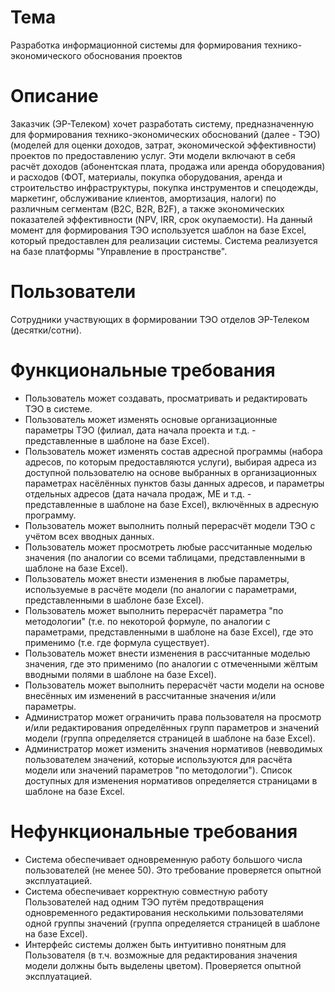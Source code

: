 # Тема
Разработка информационной системы для формирования технико-экономического обоснования проектов
# Описание
Заказчик (ЭР-Телеком) хочет разработать систему, предназначенную для формирования технико-экономических обоснований (далее - ТЭО) (моделей для оценки доходов, затрат, экономической эффективности) проектов по предоставлению услуг. Эти модели включают в себя расчёт доходов (абонентская плата, продажа или аренда оборудования) и расходов (ФОТ, материалы, покупка оборудования, аренда и строительство инфраструктуры, покупка инструментов и спецодежды, маркетинг, обслуживание клиентов, амортизация, налоги) по различным сегментам (B2C, B2R, B2F), а также экономических показателей эффективности (NPV, IRR, срок окупаемости).
На данный момент для формирования ТЭО используется шаблон на базе Excel, который предоставлен для реализации системы.
Система реализуется на базе платформы "Управление в пространстве".
# Пользователи
Сотрудники участвующих в формировании ТЭО отделов ЭР-Телеком (десятки/сотни).
# Функциональные требования
* Пользователь может создавать, просматривать и редактировать ТЭО в системе.
* Пользователь может изменять основые организационные параметры ТЭО (филиал, дата начала проекта и т.д. - представленные в шаблоне на базе Excel).
* Пользователь может изменять состав адресной программы (набора адресов, по которым предоставляются услуги), выбирая адреса из доступной пользователю на основе выбранных в организационных параметрах насёлённых пунктов базы данных адресов, и параметры отдельных адресов (дата начала продаж, МЕ и т.д. - представленные в шаблоне на базе Excel), включённых в адресную программу.
* Пользователь может выполнить полный перерасчёт модели ТЭО с учётом всех вводных данных.
* Пользователь может просмотреть любые рассчитанные моделью значения (по аналогии со всеми таблицами, представленными в шаблоне на базе Excel).
* Пользователь может внести изменения в любые параметры, используемые в расчёте модели (по аналогии с параметрами, представленными в шаблоне базе Excel).
* Пользователь может выполнить перерасчёт параметра "по методологии" (т.е. по некоторой формуле, по аналогии с параметрами, представленными в шаблоне на базе Excel), где это применимо (т.е. где формула существует).
* Пользователь может внести изменения в рассчитанные моделью значения, где это применимо (по аналогии с отмеченными жёлтым вводными полями в шаблоне на базе Excel).
* Пользователь может выполнить перерасчёт части модели на основе внесённых им изменений в рассчитанные значения и/или параметры.
* Администратор может ограничить права пользователя на просмотр и/или редактирования определённых групп параметров и значений модели (группа определяется страницей в шаблоне на базе Excel).
* Администратор может изменить значения нормативов (невводимых пользователем значений, которые используются для расчёта модели или значений параметров "по методологии"). Список доступных для изменения нормативов определяется страницами в шаблоне на базе Excel.
# Нефункциональные требования
* Система обеспечивает одновременную работу большого числа пользователей (не менее 50). Это требование проверяется опытной эксплуатацией.
* Система обеспечивает корректную совместную работу Пользователей над одним ТЭО путём предотвращения одновременного редактирования несколькими пользователями одной группы значений (группа определяется страницей в шаблоне на базе Excel).
* Интерфейс системы должен быть интуитивно понятным для Пользователя (в т.ч. возможные для редактирования значения модели должны быть выделены цветом). Проверяется опытной эксплуатацией.
